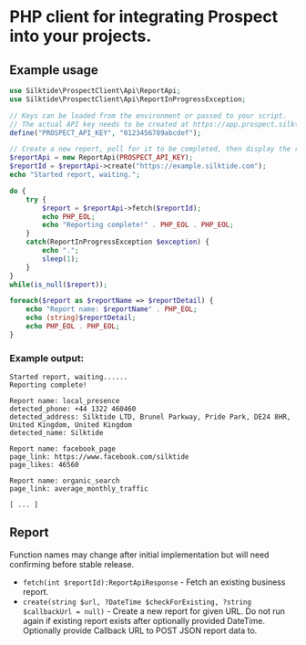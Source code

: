 PHP client for integrating Prospect into your projects.
=======================================================

Example usage
-------------

```php
use Silktide\ProspectClient\Api\ReportApi;
use Silktide\ProspectClient\Api\ReportInProgressException;

// Keys can be loaded from the environment or passed to your script. 
// The actual API key needs to be created at https://app.prospect.silktide.com/en_GB/admin/settings#/api
define("PROSPECT_API_KEY", "0123456789abcdef");

// Create a new report, poll for it to be completed, then display the report:
$reportApi = new ReportApi(PROSPECT_API_KEY);
$reportId = $reportApi->create("https://example.silktide.com");
echo "Started report, waiting.";

do {
    try {
        $report = $reportApi->fetch($reportId);
        echo PHP_EOL;
        echo "Reporting complete!" . PHP_EOL . PHP_EOL;
    }
    catch(ReportInProgressException $exception) {
        echo ".";
        sleep(1);
    }
}
while(is_null($report));

foreach($report as $reportName => $reportDetail) {
    echo "Report name: $reportName" . PHP_EOL;
    echo (string)$reportDetail;
    echo PHP_EOL . PHP_EOL;    
}
```

### Example output:

```
Started report, waiting......
Reporting complete!

Report name: local_presence
detected_phone: +44 1322 460460
detected_address: Silktide LTD, Brunel Parkway, Pride Park, DE24 8HR, United Kingdom, United Kingdom
detected_name: Silktide

Report name: facebook_page
page_link: https://www.facebook.com/silktide
page_likes: 46560

Report name: organic_search
page_link: average_monthly_traffic

[ ... ]
```

Report
------

Function names may change after initial implementation but will need confirming before stable release.

+ `fetch(int $reportId):ReportApiResponse` - Fetch an existing business report.
+ `create(string $url, ?DateTime $checkForExisting, ?string $callbackUrl = null)` - Create a new report for given URL. Do not run again if existing report exists after optionally provided DateTime. Optionally provide Callback URL to POST JSON report data to.  